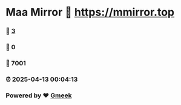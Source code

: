 # Maa Mirror :link: https://mmirror.top 
### :page_facing_up: [3](https://mmirror.top/tag.html) 
### :speech_balloon: 0 
### :hibiscus: 7001 
### :alarm_clock: 2025-04-13 00:04:13 
### Powered by :heart: [Gmeek](https://github.com/Meekdai/Gmeek)
